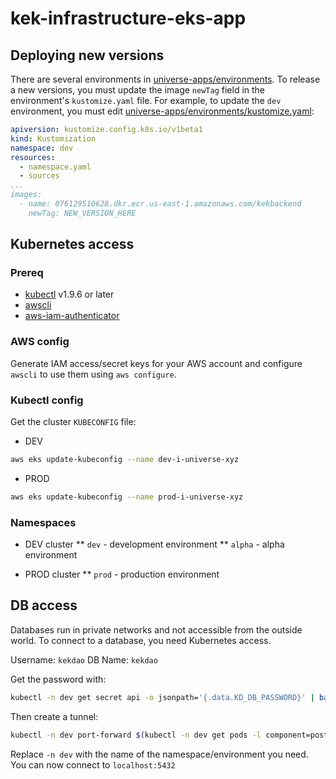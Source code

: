 # kek-infrastructure-eks-app

## Deploying new versions

There are several environments in [universe-apps/environments](universe-apps/environments). To release a new versions, you must update the image `newTag` field in the environment's `kustomize.yaml` file. For example, to update the `dev` environment, you must edit [universe-apps/environments/kustomize.yaml](universe-apps/environments/kustomize.yaml):

``` yaml
apiversion: kustomize.config.k8s.io/v1beta1
kind: Kustomization
namespace: dev
resources:
  - namespace.yaml
  - sources
...
images:
  - name: 076129510628.dkr.ecr.us-east-1.amazonaws.com/kekbackend
    newTag: NEW_VERSION_HERE
```

## Kubernetes access

### Prereq

* [kubectl](https://kubernetes.io/docs/tasks/tools/) v1.9.6 or later
* [awscli](https://docs.aws.amazon.com/cli/latest/userguide/install-cliv2.html)
* [aws-iam-authenticator](https://docs.aws.amazon.com/eks/latest/userguide/install-aws-iam-authenticator.html)

### AWS config

Generate IAM access/secret keys for your AWS account and configure `awscli` to use them using `aws configure`.

### Kubectl config

Get the cluster `KUBECONFIG` file:

* DEV

``` sh
aws eks update-kubeconfig --name dev-i-universe-xyz
```

* PROD

``` sh
aws eks update-kubeconfig --name prod-i-universe-xyz
```

### Namespaces

* DEV cluster
** `dev` - development environment
** `alpha` - alpha environment

* PROD cluster
** `prod` - production environment


## DB access

Databases run in private networks and not accessible from the outside world. To connect to a database, you need Kubernetes access.

Username: `kekdao`
DB Name: `kekdao`

Get the password with:

``` sh
kubectl -n dev get secret api -o jsonpath='{.data.KD_DB_PASSWORD}' | base64 --decode
```

Then create a tunnel:

``` sh
kubectl -n dev port-forward $(kubectl -n dev get pods -l component=postgres-proxy -o jsonpath='{.items[0].metadata.name}') 5432
```

Replace `-n dev` with the name of the namespace/environment you need. You can now connect to `localhost:5432`
